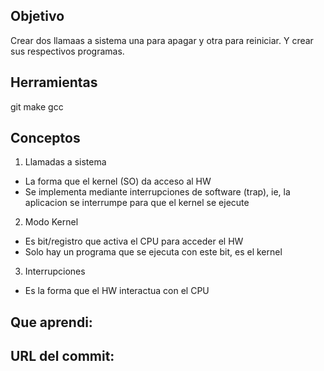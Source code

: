 ## Objetivo 
Crear dos llamaas a sistema una para apagar y otra para reiniciar. Y crear sus respectivos programas.

## Herramientas
git
make
gcc

## Conceptos 
1) Llamadas a sistema 
+ La forma que el kernel (SO) da acceso al HW
+ Se implementa mediante interrupciones de software (trap), ie,
la aplicacion se interrumpe para que el kernel se ejecute

2) Modo Kernel
+ Es bit/registro que activa el CPU para acceder el HW
+ Solo hay un programa que se ejecuta con este bit, es el kernel

3) Interrupciones
+ Es la forma que el HW interactua con el CPU

## Que aprendi:

## URL del commit:
